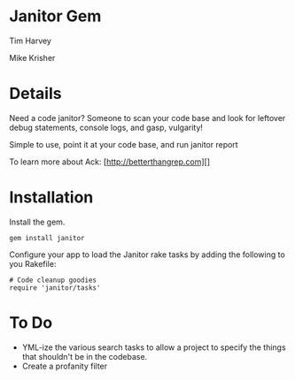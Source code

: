 Janitor Gem
=============

Tim Harvey

Mike Krisher


Details
=======

Need a code janitor? Someone to scan your code base and look
for leftover debug statements, console logs, and gasp, vulgarity!

Simple to use, point it at your code base, and run janitor report

To learn more about Ack:
[http://betterthangrep.com][]

[http://betterthangrep.com/]: http://betterthangrep.com

Installation
============

Install the gem.

    gem install janitor

Configure your app to load the Janitor rake tasks by adding the following to you Rakefile:

    # Code cleanup goodies
    require 'janitor/tasks'

To Do
=====

* YML-ize the various search tasks to allow a project to specify the things that shouldn't be in the codebase.
* Create a profanity filter